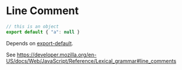 # Line Comment

```js
// this is an object
export default { "a": null }
```

Depends on [export-default](./2110-default-export.md).

See https://developer.mozilla.org/en-US/docs/Web/JavaScript/Reference/Lexical_grammar#line_comments
